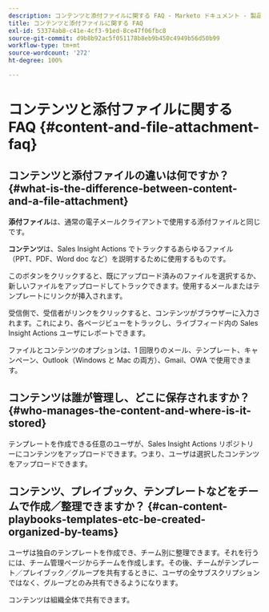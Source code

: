 ```yaml
---
description: コンテンツと添付ファイルに関する FAQ - Marketo ドキュメント - 製品ドキュメント
title: コンテンツと添付ファイルに関する FAQ
exl-id: 53374ab8-c41e-4cf3-91ed-8ce47f06fbc8
source-git-commit: d9b8b92ac5f051178b8eb9b450c4949b56d50b99
workflow-type: tm+mt
source-wordcount: '272'
ht-degree: 100%

---
```


# コンテンツと添付ファイルに関する FAQ {#content-and-file-attachment-faq}

## コンテンツと添付ファイルの違いは何ですか？ {#what-is-the-difference-between-content-and-a-file-attachment}

**添付ファイル**&#x200B;は、通常の電子メールクライアントで使用する添付ファイルと同じです。

**コンテンツ**&#x200B;は、Sales Insight Actions でトラックするあらゆるファイル（PPT、PDF、Word doc など）を説明するために使用するものです。

このボタンをクリックすると、既にアップロード済みのファイルを選択するか、新しいファイルをアップロードしてトラックできます。使用するメールまたはテンプレートにリンクが挿入されます。

受信側で、受信者がリンクをクリックすると、コンテンツがブラウザーに入力されます。これにより、各ページビューをトラックし、ライブフィード内の Sales Insight Actions ユーザにレポートできます。

ファイルとコンテンツのオプションは、1 回限りのメール、テンプレート、キャンペーン、Outlook（Windows と Mac の両方）、Gmail、OWA で使用できます。

## コンテンツは誰が管理し、どこに保存されますか？ {#who-manages-the-content-and-where-is-it-stored}

テンプレートを作成できる任意のユーザが、Sales Insight Actions リポジトリーにコンテンツをアップロードできます。つまり、ユーザは選択したコンテンツをアップロードできます。

## コンテンツ、プレイブック、テンプレートなどをチームで作成／整理できますか？ {#can-content-playbooks-templates-etc-be-created-organized-by-teams}

ユーザは独自のテンプレートを作成でき、チーム別に整理できます。それを行うには、チーム管理ページからチームを作成します。その後、チームがテンプレート／プレイブック／グループを共有するときに、ユーザの全サブスクリプションではなく、グループとのみ共有できるようになります。

コンテンツは組織全体で共有できます。
